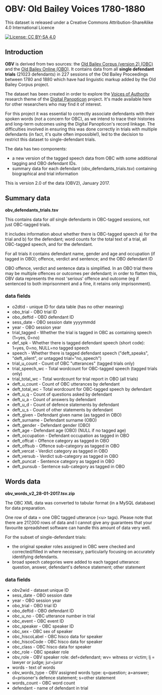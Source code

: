 OBV: Old Bailey Voices 1780-1880
==============

This dataset is released under a Creative Commons Attribution-ShareAlike 4.0 International Licence

[![License: CC BY-SA 4.0](https://licensebuttons.net/l/by-sa/4.0/80x15.png)](http://creativecommons.org/licenses/by-sa/4.0/)


Introduction
-------------

**OBV** is derived from two sources: the [Old Bailey Corpus (version 2) (OBC)](http://fedora.clarin-d.uni-saarland.de/oldbailey/) and the [Old Bailey Online (OBO)](http://www.oldbaileyonline.org). It contains data from all **single defendant trials** (21023 defendants) in 227 sessions of the Old Bailey Proceedings between 1780 and 1880 which have had linguistic markup added by the Old Bailey Corpus project. 

The dataset has been created in order to explore the [Voices of Authority](https://www.digitalpanopticon.org/?page_id=221) research theme of the [Digital Panopticon](http://www.digitalpanopticon.org) project. It's made available here for other researchers who may find it of interest.

For this project it was essential to correctly associate defendants with their spoken words (not a concern for OBC), as we intend to trace their histories and long-term outcomes using the Digital Panopticon's record linkage. The difficulties involved in ensuring this was done correctly in trials with multiple defendants (in fact, it's quite often impossible!), led to the decision to restrict this dataset to single-defendant trials.

The data has two components:  

* a new version of the tagged speech data from OBC with some additional tagging and OBO defendant IDs.
* summary data for each defendant (obv_defendants_trials.tsv) containing biographical and trial information 

This is version 2.0 of the data (OBV2), January 2017.


Summary data 
------------------

**obv_defendants_trials.tsv**

This contains data for *all* single defendants in OBC-tagged sessions, not just OBC-tagged trials. 

It includes information about whether there is OBC-tagged speech a) for the trial and b) for the defendant; word counts for the total text of a trial,  all OBC-tagged speech, and for the defendant. 

For all trials it contains defendant name, gender and age and occupation (if tagged in OBO); offence, verdict and sentence; and the OBO defendant ID

OBO offence, verdict and sentence data is simplified. In an OBO trial there may be multiple offences or outcomes per defendant; in order to flatten this, OBV data represents the most 'serious' offence and outcome (eg if sentenced to both imprisonment and a fine, it retains only imprisonment).

### data fields

* o2dtid - unique ID for data table (has no other meaning)
* obo_trial - OBO trial ID
* obo_deftid - OBO defendant ID
* sess_date - OBO session date yyyymmdd
* year - OBO session year
* trial_tagged - Whether the trial is tagged in OBC as containing speech (1=yes, 0=no)
* def_spk - Whether there is tagged defendant speech (short code): 1=yes, 0=no, NULL=no tagged speech
* speech - Whether there is tagged defendant speech ("deft_speaks", "deft_silent", or untagged trial="no_speech")
* trial_u_count - Count of OBC "utterances" (tagged trials only)
* trial_speech_wc - Total wordcount for OBC-tagged speech (tagged trials only)
* trial_total_wc - Total wordcount for trial report in OBO (all trials)
* deft_u_count - Count of OBC utterances by defendant
* deft_total_wc - Total wordcount for OBC-tagged speech by defendant
* deft_u_q - Count of questions asked by defendant
* deft_u_a - Count of answers by defendant
* deft_u_d - Count of defence statements by defendant
* deft_u_s - Count of other statements by defendant
* deft_given - Defendant given name (as tagged in OBO)
* deft_surname - Defendant surname (OBO)
* deft_gender - Defendant gender (OBO)
* deft_age - Defendant age (OBO) (NULL if no tagged age)
* deft_occupation - Defendant occupation as tagged in OBO
* deft_offcat - Offence category as tagged in OBO
* deft_offsub - Offence sub-category as tagged in OBO
* deft_vercat - Verdict category as tagged in OBO
* deft_versub - Verdict sub-category as tagged in OBO
* deft_puncat - Sentence category as tagged in OBO
* deft_punsub - Sentence sub-category as tagged in OBO


Words data
--------------

**obv_words_v2_28-01-2017.tsv.zip**

The OBC XML data was converted to tabular format (in a MySQL database) for data preparation. 

One row of data = one OBC tagged utterance (&lt;u&gt; tags). Please note that there are 217,000 rows of data and I cannot give any guarantees that your favourite spreadsheet software can handle this amount of data very well.

For the subset of single-defendant trials:

* the original speaker roles assigned in OBC were checked and corrected/filled in where necessary, particularly focusing on accurately identifying defendants. 
* broad speech categories were added to each tagged utterance: question, answer, defendant's defence statement; other statement

### data fields

* obv2wid - dataset unique ID
* sess_date - OBO session date
* year - OBO session year
* obo_trial - OBO trial ID
* obo_deftid - OBO defendant ID
* obc_u_no - OBC utterance number in trial
* obc_event - OBC event ID
* obc_speaker - OBC speaker ID
* obc_sex - OBC sex of speaker
* obc_hiscoLabel - OBC hisco data for speaker
* obc_hiscoCode - OBC hisco data for speaker
* obc_class - OBC hisco data for speaker
* obc_role - OBC speaker role
* obv_role - OBV speaker role: def=defendant; wv= witness or victim; lj = lawyer or judge; jur=juror
* words - text of words
* obv_words_type - OBV assigned words type: q=question; a=answer; d=prisoner's defence statement; s=other statement
* words_count - OBC word count
* defendant - name of defendant in trial

